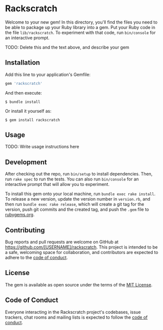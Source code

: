 # Rackscratch

Welcome to your new gem! In this directory, you'll find the files you need to be able to package up your Ruby library into a gem. Put your Ruby code in the file `lib/rackscratch`. To experiment with that code, run `bin/console` for an interactive prompt.

TODO: Delete this and the text above, and describe your gem

## Installation

Add this line to your application's Gemfile:

```ruby
gem 'rackscratch'
```

And then execute:

    $ bundle install

Or install it yourself as:

    $ gem install rackscratch

## Usage

TODO: Write usage instructions here

## Development

After checking out the repo, run `bin/setup` to install dependencies. Then, run `rake spec` to run the tests. You can also run `bin/console` for an interactive prompt that will allow you to experiment.

To install this gem onto your local machine, run `bundle exec rake install`. To release a new version, update the version number in `version.rb`, and then run `bundle exec rake release`, which will create a git tag for the version, push git commits and the created tag, and push the `.gem` file to [rubygems.org](https://rubygems.org).

## Contributing

Bug reports and pull requests are welcome on GitHub at https://github.com/[USERNAME]/rackscratch. This project is intended to be a safe, welcoming space for collaboration, and contributors are expected to adhere to the [code of conduct](https://github.com/[USERNAME]/rackscratch/blob/master/CODE_OF_CONDUCT.md).

## License

The gem is available as open source under the terms of the [MIT License](https://opensource.org/licenses/MIT).

## Code of Conduct

Everyone interacting in the Rackscratch project's codebases, issue trackers, chat rooms and mailing lists is expected to follow the [code of conduct](https://github.com/[USERNAME]/rackscratch/blob/master/CODE_OF_CONDUCT.md).
